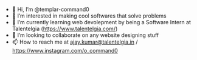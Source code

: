 - 👋 Hi, I’m @templar-command0
- 👀 I’m interested in making cool softwares that solve problems
- 🌱 I’m currently learning web devolepment by being a Software Intern at Talentelgia (https://www.talentelgia.com/)
- 💞️ I’m looking to collaborate on any website designing stuff
- 📫 How to reach me at ajay.kumar@talentelgia.in / https://www.instagram.com/o_command0

<!---
templar-command0/templar-command0 is a ✨ special ✨ repository because its `README.md` (this file) appears on your GitHub profile.
You can click the Preview link to take a look at your changes.
--->
